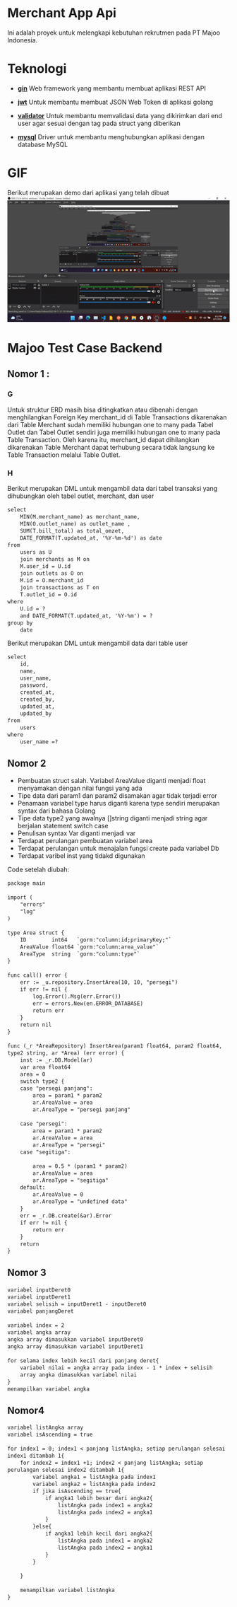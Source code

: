 # Merchant App Api

Ini adalah proyek untuk melengkapi kebutuhan rekrutmen pada PT Majoo Indonesia.

# Teknologi

- [**gin**](https://pkg.go.dev/github.com/gin-gonic/gin)
  Web framework yang membantu membuat aplikasi REST API

- [**jwt**](https://pkg.go.dev/github.com/dgrijalva/jwt-go@v3.2.0+incompatible)
  Untuk membantu membuat JSON Web Token di aplikasi golang

- [**validator**](https://pkg.go.dev/github.com/go-playground/validator/v10)
  Untuk membantu memvalidasi data yang dikirimkan dari end user agar sesuai dengan tag pada struct yang diberikan

- [**mysql**](https://pkg.go.dev/github.com/go-sql-driver/mysql)
  Driver untuk membantu menghubungkan aplikasi dengan database MySQL

# GIF

Berikut merupakan demo dari aplikasi yang telah dibuat
![Alt Text](https://github.com/Harits19/merchant_app_api/blob/main/demo/demo.gif?raw=true)

# Majoo Test Case Backend

## Nomor 1 :

### G

Untuk struktur ERD masih bisa ditingkatkan atau dibenahi dengan menghilangkan Foreign Key merchant_id di Table Transactions dikarenakan dari Table Merchant sudah memiliki hubungan one to many pada Tabel Outlet dan Tabel Outlet sendiri juga memiliki hubungan one to many pada Table Transaction. Oleh karena itu, merchant_id dapat dihilangkan dikarenakan Table Merchant dapat terhubung secara tidak langsung ke Table Transaction melalui Table Outlet.

### H

Berikut merupakan DML untuk mengambil data dari tabel transaksi yang dihubungkan oleh tabel outlet, merchant, dan user

```
select
    MIN(M.merchant_name) as merchant_name,
    MIN(O.outlet_name) as outlet_name ,
    SUM(T.bill_total) as total_omzet,
    DATE_FORMAT(T.updated_at, '%Y-%m-%d') as date
from
    users as U
    join merchants as M on
    M.user_id = U.id
    join outlets as O on
    M.id = O.merchant_id
    join transactions as T on
    T.outlet_id = O.id
where
    U.id = ?
    and DATE_FORMAT(T.updated_at, '%Y-%m') = ?
group by
    date
```

Berikut merupakan DML untuk mengambil data dari table user

```
select
	id,
	name,
	user_name,
	password,
	created_at,
	created_by,
	updated_at,
	updated_by
from
	users
where
	user_name =?
```

## Nomor 2

- Pembuatan struct salah. Variabel AreaValue diganti menjadi float menyamakan dengan nilai fungsi yang ada
- Tipe data dari param1 dan param2 disamakan agar tidak terjadi error
- Penamaan variabel type harus diganti karena type sendiri merupakan syntax dari bahasa Golang
- Tipe data type2 yang awalnya []string diganti menjadi string agar berjalan statement switch case
- Penulisan syntax Var diganti menjadi var
- Terdapat perulangan pembuatan variabel area
- Terdapat perulangan untuk menajalan fungsi create pada variabel Db
- Terdapat varibel inst yang tidakd digunakan

Code setelah diubah:

```
package main

import (
	"errors"
	"log"
)

type Area struct {
	ID        int64   `gorm:"column:id;primaryKey;"`
	AreaValue float64 `gorm:"column:area_value"`
	AreaType  string  `gorm:"column:type"`
}

func call() error {
	err := _u.repository.InsertArea(10, 10, "persegi")
	if err != nil {
		log.Error().Msg(err.Error())
		err = errors.New(en.ERROR_DATABASE)
		return err
	}
	return nil
}

func (_r *AreaRepository) InsertArea(param1 float64, param2 float64, type2 string, ar *Area) (err error) {
	inst := _r.DB.Model(ar)
	var area float64
	area = 0
	switch type2 {
	case "persegi panjang":
		area = param1 * param2
		ar.AreaValue = area
		ar.AreaType = "persegi panjang"

	case "persegi":
		area = param1 * param2
		ar.AreaValue = area
		ar.AreaType = "persegi"
	case "segitiga":

		area = 0.5 * (param1 * param2)
		ar.AreaValue = area
		ar.AreaType = "segitiga"
	default:
		ar.AreaValue = 0
		ar.AreaType = "undefined data"
	}
	err = _r.DB.create(&ar).Error
	if err != nil {
		return err
	}
	return
}
```

## Nomor 3

```
variabel inputDeret0
variabel inputDeret1
variabel selisih = inputDeret1 - inputDeret0
variabel panjangDeret

variabel index = 2
variabel angka array
angka array dimasukkan variabel inputDeret0
angka array dimasukkan variabel inputDeret1

for selama index lebih kecil dari panjang deret{
	variabel nilai = angka array pada index - 1 * index + selisih
	array angka dimasukkan variabel nilai
}
menampilkan variabel angka

```

## Nomor4

```
variabel listAngka array
variabel isAscending = true

for index1 = 0; index1 < panjang listAngka; setiap perulangan selesai index1 ditambah 1{
	for index2 = index1 +1; index2 < panjang listAngka; setiap perulangan selesai index2 ditambah 1{
		variabel angka1 = listAngka pada index1
		variabel angka2 = listAngka pada index2
		if jika isAscending == true{
			if angka1 lebih besar dari angka2{
				listAngka pada index1 = angka2
				listAngka pada index2 = angka1
			}
		}else{
			if angka1 lebih kecil dari angka2{
				listAngka pada index1 = angka2
				listAngka pada index2 = angka1
			}
		}

	}

	menampilkan variabel listAngka
}


```
